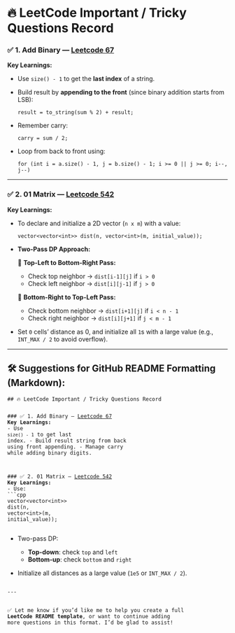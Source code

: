 
<h1 class="code-line" data-line-start=6 data-line-end=7 ><a id="_LeetCode_Important__Tricky_Questions_Record_6"></a>🔥 LeetCode Important / Tricky Questions Record</h1>
<h3 class="code-line" data-line-start=8 data-line-end=9 ><a id="_1_Add_Binary__Leetcode_67httpsleetcodecomproblemsaddbinary_8"></a>✅ 1. Add Binary — <a href="https://leetcode.com/problems/add-binary/">Leetcode 67</a></h3>
<p class="has-line-data" data-line-start="10" data-line-end="11"><strong>Key Learnings:</strong></p>
<ul>
<li class="has-line-data" data-line-start="12" data-line-end="13">
<p class="has-line-data" data-line-start="12" data-line-end="13">Use <code>size() - 1</code> to get the <strong>last index</strong> of a string.</p>
</li>
<li class="has-line-data" data-line-start="13" data-line-end="18">
<p class="has-line-data" data-line-start="13" data-line-end="14">Build result by <strong>appending to the front</strong> (since binary addition starts from LSB):</p>
<pre><code class="has-line-data" data-line-start="16" data-line-end="18" class="language-cpp">result = to_string(sum % <span class="hljs-number">2</span>) + result;
</code></pre>
</li>
<li class="has-line-data" data-line-start="18" data-line-end="23">
<p class="has-line-data" data-line-start="18" data-line-end="19">Remember carry:</p>
<pre><code class="has-line-data" data-line-start="21" data-line-end="23" class="language-cpp">carry = sum / <span class="hljs-number">2</span>;
</code></pre>
</li>
<li class="has-line-data" data-line-start="23" data-line-end="29">
<p class="has-line-data" data-line-start="23" data-line-end="24">Loop from back to front using:</p>
<pre><code class="has-line-data" data-line-start="26" data-line-end="28" class="language-cpp"><span class="hljs-keyword">for</span> (<span class="hljs-keyword">int</span> i = a.size() - <span class="hljs-number">1</span>, j = b.size() - <span class="hljs-number">1</span>; i &gt;= <span class="hljs-number">0</span> || j &gt;= <span class="hljs-number">0</span>; i--, j--)
</code></pre>
</li>
</ul>
<hr>
<h3 class="code-line" data-line-start=31 data-line-end=32 ><a id="_2_01_Matrix__Leetcode_542httpsleetcodecomproblems01matrix_31"></a>✅ 2. 01 Matrix — <a href="https://leetcode.com/problems/01-matrix/">Leetcode 542</a></h3>
<p class="has-line-data" data-line-start="33" data-line-end="34"><strong>Key Learnings:</strong></p>
<ul>
<li class="has-line-data" data-line-start="35" data-line-end="41">
<p class="has-line-data" data-line-start="35" data-line-end="36">To declare and initialize a 2D vector (<code>n x m</code>) with a value:</p>
<pre><code class="has-line-data" data-line-start="38" data-line-end="40" class="language-cpp"><span class="hljs-built_in">vector</span>&lt;<span class="hljs-built_in">vector</span>&lt;<span class="hljs-keyword">int</span>&gt;&gt; dist(n, <span class="hljs-built_in">vector</span>&lt;<span class="hljs-keyword">int</span>&gt;(m, initial_value));
</code></pre>
</li>
<li class="has-line-data" data-line-start="41" data-line-end="53">
<p class="has-line-data" data-line-start="41" data-line-end="42"><strong>Two-Pass DP Approach:</strong></p>
<p class="has-line-data" data-line-start="43" data-line-end="44">📌 <strong>Top-Left to Bottom-Right Pass:</strong></p>
<ul>
<li class="has-line-data" data-line-start="45" data-line-end="46">Check top neighbor → <code>dist[i-1][j]</code> if <code>i &gt; 0</code></li>
<li class="has-line-data" data-line-start="46" data-line-end="48">Check left neighbor → <code>dist[i][j-1]</code> if <code>j &gt; 0</code></li>
</ul>
<p class="has-line-data" data-line-start="48" data-line-end="49">📌 <strong>Bottom-Right to Top-Left Pass:</strong></p>
<ul>
<li class="has-line-data" data-line-start="50" data-line-end="51">Check bottom neighbor → <code>dist[i+1][j]</code> if <code>i &lt; n - 1</code></li>
<li class="has-line-data" data-line-start="51" data-line-end="53">Check right neighbor → <code>dist[i][j+1]</code> if <code>j &lt; m - 1</code></li>
</ul>
</li>
<li class="has-line-data" data-line-start="53" data-line-end="55">
<p class="has-line-data" data-line-start="53" data-line-end="54">Set <code>0</code> cells’ distance as 0, and initialize all <code>1</code>s with a large value (e.g., <code>INT_MAX / 2</code> to avoid overflow).</p>
</li>
</ul>
<hr>
<h2 class="code-line" data-line-start=57 data-line-end=58 ><a id="_Suggestions_for_GitHub_README_Formatting_Markdown_57"></a>🛠 Suggestions for GitHub README Formatting (Markdown):</h2>
<pre><code class="has-line-data" data-line-start="60" data-line-end="74" class="language-markdown"><span class="hljs-header">## 🔥 LeetCode Important / Tricky Questions Record</span>

<span class="hljs-header">### ✅ 1. Add Binary — [Leetcode 67](https://leetcode.com/problems/add-binary/)</span>
<span class="hljs-strong">**Key Learnings:**</span>
<span class="hljs-bullet">- </span>Use <span class="hljs-code">`size() - 1`</span> to get last index.
<span class="hljs-bullet">- </span>Build result string from back using front appending.
<span class="hljs-bullet">- </span>Manage carry while adding binary digits.

<span class="hljs-header">### ✅ 2. 01 Matrix — [Leetcode 542](https://leetcode.com/problems/01-matrix/)</span>
<span class="hljs-strong">**Key Learnings:**</span>
<span class="hljs-bullet">- </span>Use:
  <span class="hljs-code">```</span>cpp
  vector<span class="xml"><span class="hljs-tag">&lt;<span class="hljs-title">vector</span>&lt;<span class="hljs-attribute">int</span>&gt;</span></span>&gt; dist(n, vector<span class="xml"><span class="hljs-tag">&lt;<span class="hljs-title">int</span>&gt;</span></span>(m, initial_value));
</code></pre>
<ul>
<li class="has-line-data" data-line-start="75" data-line-end="79">
<p class="has-line-data" data-line-start="75" data-line-end="76">Two-pass DP:</p>
<ul>
<li class="has-line-data" data-line-start="77" data-line-end="78"><strong>Top-down</strong>: check <code>top</code> and <code>left</code></li>
<li class="has-line-data" data-line-start="78" data-line-end="79"><strong>Bottom-up</strong>: check <code>bottom</code> and <code>right</code></li>
</ul>
</li>
<li class="has-line-data" data-line-start="79" data-line-end="81">
<p class="has-line-data" data-line-start="79" data-line-end="80">Initialize all distances as a large value (<code>1e5</code> or <code>INT_MAX / 2</code>).</p>
</li>
</ul>
<pre><code class="has-line-data" data-line-start="82" data-line-end="87">
---

✅ Let me know if you’d like me to help you create a full **LeetCode README template**, or want to continue adding more questions in this format. I’d be glad to assist!
</code></pre>
